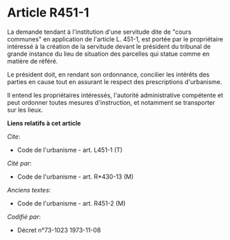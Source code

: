 # Article R451-1

La demande tendant à l'institution d'une servitude dite de "cours communes" en application de l'article L. 451-1, est portée
par le propriétaire intéressé à la création de la servitude devant le président du tribunal de grande instance du lieu de
situation des parcelles qui statue comme en matière de référé.

Le président doit, en rendant son ordonnance, concilier les intérêts des parties en cause tout en assurant le respect des
prescriptions d'urbanisme.

Il entend les propriétaires intéressés, l'autorité administrative compétente et peut ordonner toutes mesures d'instruction,
et notamment se transporter sur les lieux.

**Liens relatifs à cet article**

_Cite_:

  - Code de l'urbanisme - art. L451-1 (T)

_Cité par_:

  - Code de l'urbanisme - art. R*430-13 (M)

_Anciens textes_:

  - Code de l'urbanisme - art. R451-2 (M)

_Codifié par_:

  - Décret n°73-1023 1973-11-08
